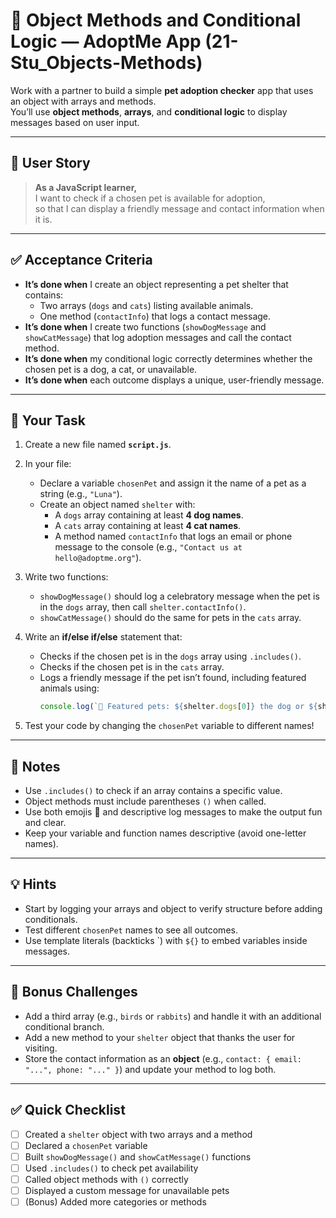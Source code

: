 # 🐾 Object Methods and Conditional Logic — AdoptMe App (21-Stu_Objects-Methods)

Work with a partner to build a simple **pet adoption checker** app that uses an object with arrays and methods.  
You’ll use **object methods**, **arrays**, and **conditional logic** to display messages based on user input.

---

## 👤 User Story

> **As a JavaScript learner,**  
> I want to check if a chosen pet is available for adoption,  
> so that I can display a friendly message and contact information when it is.

---

## ✅ Acceptance Criteria

- **It’s done when** I create an object representing a pet shelter that contains:  
  - Two arrays (`dogs` and `cats`) listing available animals.  
  - One method (`contactInfo`) that logs a contact message.  
- **It’s done when** I create two functions (`showDogMessage` and `showCatMessage`) that log adoption messages and call the contact method.  
- **It’s done when** my conditional logic correctly determines whether the chosen pet is a dog, a cat, or unavailable.  
- **It’s done when** each outcome displays a unique, user-friendly message.

---

## 🧱 Your Task

1. Create a new file named **`script.js`**.  
2. In your file:  

   - Declare a variable `chosenPet` and assign it the name of a pet as a string (e.g., `"Luna"`).  
   - Create an object named `shelter` with:  
     - A `dogs` array containing at least **4 dog names**.  
     - A `cats` array containing at least **4 cat names**.  
     - A method named `contactInfo` that logs an email or phone message to the console (e.g., `"Contact us at hello@adoptme.org"`).  

3. Write two functions:  
   - `showDogMessage()` should log a celebratory message when the pet is in the `dogs` array, then call `shelter.contactInfo()`.  
   - `showCatMessage()` should do the same for pets in the `cats` array.  

4. Write an **if/else if/else** statement that:  
   - Checks if the chosen pet is in the `dogs` array using `.includes()`.  
   - Checks if the chosen pet is in the `cats` array.  
   - Logs a friendly message if the pet isn’t found, including featured animals using:  
     ```js
     console.log(`🐾 Featured pets: ${shelter.dogs[0]} the dog or ${shelter.cats[0]} the cat!`);
     ```

5. Test your code by changing the `chosenPet` variable to different names!

---

## 📝 Notes

- Use `.includes()` to check if an array contains a specific value.  
- Object methods must include parentheses `()` when called.  
- Use both emojis 🐾 and descriptive log messages to make the output fun and clear.  
- Keep your variable and function names descriptive (avoid one-letter names).

---

## 💡 Hints

- Start by logging your arrays and object to verify structure before adding conditionals.  
- Test different `chosenPet` names to see all outcomes.  
- Use template literals (backticks \`) with `${}` to embed variables inside messages.  

---

## 🧠 Bonus Challenges

- Add a third array (e.g., `birds` or `rabbits`) and handle it with an additional conditional branch.  
- Add a new method to your `shelter` object that thanks the user for visiting.  
- Store the contact information as an **object** (e.g., `contact: { email: "...", phone: "..." }`) and update your method to log both.

---

## ✅ Quick Checklist

- [ ] Created a `shelter` object with two arrays and a method  
- [ ] Declared a `chosenPet` variable  
- [ ] Built `showDogMessage()` and `showCatMessage()` functions  
- [ ] Used `.includes()` to check pet availability  
- [ ] Called object methods with `()` correctly  
- [ ] Displayed a custom message for unavailable pets  
- [ ] (Bonus) Added more categories or methods  
